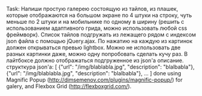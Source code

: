 Task:
Напиши простую галерею состоящую из тайлов, из плашек, которые отображаются на большом экране по 4 штуки на строку, чуть меньше по 2 штуки и на мобильнике по одному в ширину (решить с использованием адаптивного грида, можно использовать любой css фреймворк). Список тайлов подгружать из лежащего рядом с индексом json файла с помощью jQuery.ajax. По нажатию на каждую из картинок должен открываться превью lightbox. Можно не использовать две разных картинки даже, можно одну попробовать сделать кучу раз. В лайтбоксе должно отображаться подгруженное из json'а описание.
структкура json'а:
[
    {"url": "/img/blablabla.jpg", "description": "blalbabla"},
    {"url": "/img/blablabla.jpg", "description": "blalbabla"},
    ...
]
done using Magnific Popup (http://dimsemenov.com/plugins/magnific-popup/) for galery, and Flexbox Grid  (http://flexboxgrid.com/).
